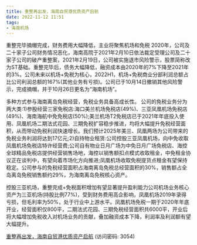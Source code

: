 ```yaml
---
title: 重整再出发，海南自贸港优质资产启航
date: 2022-11-12 11:51
tags:
- 海南机场
---
```

重整完毕摘帽完成，财务费用大幅降低，主业将聚焦机场和免税
2020年，公司及二十家子公司财务情况恶化，海南高院于2021年2月10日依法裁定受理公司及二十家子公司的破产重整案，2021年2月19日，公司被实施退市风险警示，股票简称改为ST基础。重整完毕后，债务大幅降低，融资成本由2020年的7%下降至2021年的3%。公司未来以机场+免税为核心，2022H1，机场+免税商业分部利润总额占比公司利润总额的167%(其他业务有亏损)。公司已于10月14日撤销其他风险警示，完成摘帽，并于10月26日更名为“海南机场”。
<!-- more -->
多种方式参与海南离岛免税经营，免税业务具备高成长性。
公司的免税业务分为两大类:1)参股经营三家免税店:海口美兰机场免税店(49%)、三亚凤凰机场免税店(49%)、海南海航中免免税店(50%);美兰机场T2免税店已于2021年年底投入使用、凤凰机场二期法式花园、三期免税扩容稳步推进，均将大幅提升免税经营面积，从而带动免税利润快速增长。我们预计2025年美兰、凤凰两场为公司带来的免税业务利润将达到17亿元;2)自持物业租赁:公司控股三亚凤凰机场，向中免收取凤凰机场免税店特许经营费;公司自有物业日月广场为中免日月广场免税店、海控全球精品免税店提供经营销售场地，海控以销售额扣点模式收取租金，中免租金协议正在谈判中，有望向着市场化方向推进;凤凰机场收取免税提货点租金有望保持稳定。公司参与的免税经营面积占海南离岛免税总经营面积的30%，销售额占全岛离岛免税销售额约29%，为海南离岛免税核心资产。

控股三亚机场，重整完成+免税面积增加有望显著提升盈利能力公司机场业务核心资产为三亚机场(持股比例77%)，受到财务费用高企影响，凤凰机场2019年录得亏损，但毛利率为50%，处于行业中上游水平。凤凰机场免税一期于2020年年底开业，经营面积仅800平，二期法式花园、三期免税经营面积共6000平，开业后将大幅增加免税收入对机场业务的贡献，叠加融资成本下降，利润率及利润额有望大幅提升。



[重整再出发，海南自贸港优质资产启航](https://url12.ctfile.com/f/3948612-723010054-d06b33?p=3054)
(访问密码: 3054)
